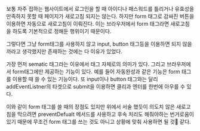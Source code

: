보통 자주 접하는 웹사이트에서 로그인을 할 때 아이디나 패스워드를 틀리거나 유효성을 만족하지 못할 때 페이지가 새로고침 되지는 않는다. 하지만 form 태그로 감싸진 버튼을 이용하면 자동으로 새로고침이 이뤄진다. 이는 브라우저에서 form 태그라면 새로고침을 하도록 기본적으로 정해둔 행위이기 때문이다.
  
그렇다면 그냥 form태그를 사용하지 않고 input, button 태그등을 이용하면 되지 않을까라고 생각했지만 존재하는 것에는 다 이유가 있었다.

가장 먼저 sematic 태그라는 이유에서 태그 자체로의 의미가 있다. 그리고 브라우저에서 form태그에만 제공하는 기능이 있다. 예를 들어 자동완성과 같은 기능은 form 태그를 이용할 때 쓸 수 있는 기능이다. 또 input이나 button 태그와는 달리 addEventListner의 타겟으로 submit을 이용하면 클리과 엔터를 한번에 아우를 수 있다.

이와 같이 form 태그를 쓸 때의 장점도 있지만 위에서 서술 했듯이 의도치 않은 새로고침을 막으려면 preventDefualt 메서드를 사용하고 후속 처리도 해줘야하는 번거로움이 있기 때문에 무조건 form 태그를 쓰는 것도 아니고 상황에 맞춰 사용하면 될 것 같다.